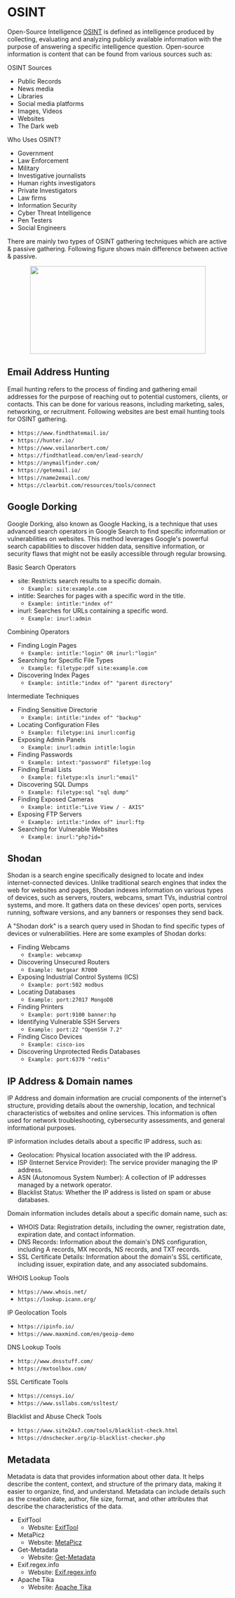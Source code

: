 #  OSINT
Open-Source Intelligence [OSINT](https://www.sans.org/blog/what-is-open-source-intelligence/) is defined as intelligence produced by collecting, evaluating and analyzing publicly available information with the purpose of answering a specific intelligence question.
Open-source information is content that can be found from various sources such as:

OSINT Sources
- Public Records
- News media
- Libraries
- Social media platforms
- Images, Videos
- Websites
- The Dark web

Who Uses OSINT?
- Government
- Law Enforcement
- Military
- Investigative journalists
- Human rights investigators
- Private Investigators
- Law firms
- Information Security
- Cyber Threat Intelligence
- Pen Testers
- Social Engineers

There are mainly two types of OSINT gathering techniques which are active & passive gathering. Following figure shows main difference between active & passive.
<p align="center"><img src="https://github.com/AungZayMyo/Ethical-Hacking/assets/154745254/1c787a66-1556-425b-b178-6e1fe3a4a5cc" width="400px" height="200px"></p>


##  Email Address Hunting
Email hunting refers to the process of finding and gathering email addresses for the purpose of reaching out to potential customers, clients, or contacts.
This can be done for various reasons, including marketing, sales, networking, or recruitment. Following websites are best email hunting tools for OSINT gathering.
- `https://www.findthatemail.io/`
- `https://hunter.io/`
- `https://www.voilanorbert.com/`
- `https://findthatlead.com/en/lead-search/`
- `https://anymailfinder.com/`
- `https://getemail.io/`
- `https://name2email.com/`
- `https://clearbit.com/resources/tools/connect`

##  Google Dorking
Google Dorking, also known as Google Hacking, is a technique that uses advanced search operators in Google Search to find specific information or vulnerabilities on websites.
This method leverages Google's powerful search capabilities to discover hidden data, sensitive information, or security flaws that might not be easily accessible through regular browsing.

Basic Search Operators

- site: Restricts search results to a specific domain.
  - `Example: site:example.com`
- intitle: Searches for pages with a specific word in the title.
  - `Example: intitle:"index of"`
- inurl: Searches for URLs containing a specific word.
  - `Example: inurl:admin`

Combining Operators

- Finding Login Pages
  - `Example: intitle:"login" OR inurl:"login"`
- Searching for Specific File Types
  - `Example: filetype:pdf site:example.com`
- Discovering Index Pages
  - `Example: intitle:"index of" "parent directory"`

Intermediate Techniques

- Finding Sensitive Directorie
  - `Example: intitle:"index of" "backup"`
- Locating Configuration Files
  - `Example: filetype:ini inurl:config`
- Exposing Admin Panels
  - `Example: inurl:admin intitle:login`
- Finding Passwords
  - `Example: intext:"password" filetype:log`
- Finding Email Lists
  - `Example: filetype:xls inurl:"email"`
- Discovering SQL Dumps
  - `Example: filetype:sql "sql dump"`
- Finding Exposed Cameras
  - `Example: intitle:"Live View / - AXIS"`
- Exposing FTP Servers
  - `Example: intitle:"index of" inurl:ftp`
- Searching for Vulnerable Websites
  - `Example: inurl:"php?id="`

##  Shodan
Shodan is a search engine specifically designed to locate and index internet-connected devices.
Unlike traditional search engines that index the web for websites and pages, Shodan indexes information on various types of devices, such as servers, routers, webcams, smart TVs, industrial control systems, and more.
It gathers data on these devices' open ports, services running, software versions, and any banners or responses they send back.

A "Shodan dork" is a search query used in Shodan to find specific types of devices or vulnerabilities. Here are some examples of Shodan dorks:

- Finding Webcams
  - `Example: webcamxp`
- Discovering Unsecured Routers
  - `Example: Netgear R7000`
- Exposing Industrial Control Systems (ICS)
  - `Example: port:502 modbus`
- Locating Databases
  - `Example: port:27017 MongoDB`
- Finding Printers
  - `Example: port:9100 banner:hp`
- Identifying Vulnerable SSH Servers
  - `Example: port:22 "OpenSSH 7.2"`
- Finding Cisco Devices
  - `Example: cisco-ios`
- Discovering Unprotected Redis Databases
  - `Example: port:6379 "redis"`

##  IP Address & Domain names
IP Address and domain information are crucial components of the internet's structure, providing details about the ownership, location, and technical characteristics of websites and online services.
This information is often used for network troubleshooting, cybersecurity assessments, and general informational purposes.

IP information includes details about a specific IP address, such as:
- Geolocation: Physical location associated with the IP address.
- ISP (Internet Service Provider): The service provider managing the IP address.
- ASN (Autonomous System Number): A collection of IP addresses managed by a network operator.
- Blacklist Status: Whether the IP address is listed on spam or abuse databases.

Domain information includes details about a specific domain name, such as:
- WHOIS Data: Registration details, including the owner, registration date, expiration date, and contact information.
- DNS Records: Information about the domain's DNS configuration, including A records, MX records, NS records, and TXT records.
- SSL Certificate Details: Information about the domain's SSL certificate, including issuer, expiration date, and any associated subdomains.

WHOIS Lookup Tools
- `https://www.whois.net/`
- `https://lookup.icann.org/`

IP Geolocation Tools
- `https://ipinfo.io/`
- `https://www.maxmind.com/en/geoip-demo`

DNS Lookup Tools
- `http://www.dnsstuff.com/`
- `https://mxtoolbox.com/`

SSL Certificate Tools
- `https://censys.io/`
- `https://www.ssllabs.com/ssltest/`

Blacklist and Abuse Check Tools
- `https://www.site24x7.com/tools/blacklist-check.html`
- `https://dnschecker.org/ip-blacklist-checker.php`

##  Metadata
Metadata is data that provides information about other data. It helps describe the content, context, and structure of the primary data, making it easier to organize, find, and understand.
Metadata can include details such as the creation date, author, file size, format, and other attributes that describe the characteristics of the data.

- ExifTool
    - Website: [ExifTool](https://exiftool.org/)
- MetaPicz
    - Website: [MetaPicz](http://www.metapicz.com/)
- Get-Metadata
    - Website: [Get-Metadata](https://www.metadata2go.com/)
- Exif.regex.info
    - Website: [Exif.regex.info](http://regex.info/blog/other-writings/online-exif-image-data-viewer)
- Apache Tika
    - Website: [Apache Tika](https://tika.apache.org/)
